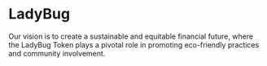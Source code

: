 # LadyBug
Our vision is to create a sustainable and equitable financial future, where the LadyBug Token plays a pivotal role in promoting eco-friendly practices and community involvement.
